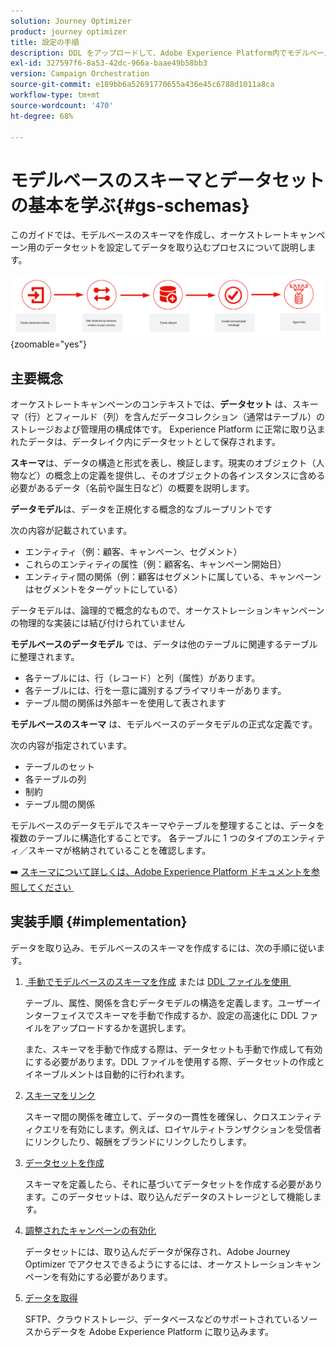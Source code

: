```yaml
---
solution: Journey Optimizer
product: journey optimizer
title: 設定の手順
description: DDL をアップロードして、Adobe Experience Platform内でモデルベースのスキーマを作成する方法を説明します
exl-id: 327597f6-8a53-42dc-966a-baae49b58bb3
version: Campaign Orchestration
source-git-commit: e189bb6a52691770655a436e45c6788d1011a8ca
workflow-type: tm+mt
source-wordcount: '470'
ht-degree: 68%

---
```



# モデルベースのスキーマとデータセットの基本を学ぶ{#gs-schemas}

このガイドでは、モデルベースのスキーマを作成し、オーケストレートキャンペーン用のデータセットを設定してデータを取り込むプロセスについて説明します。

![スキーマ](assets/do-not-localize/schema_admin.png){zoomable="yes"}

## 主要概念

オーケストレートキャンペーンのコンテキストでは、**データセット** は、スキーマ（行）とフィールド（列）を含んだデータコレクション（通常はテーブル）のストレージおよび管理用の構成体です。 Experience Platform に正常に取り込まれたデータは、データレイク内にデータセットとして保存されます。

**スキーマ**&#x200B;は、データの構造と形式を表し、検証します。現実のオブジェクト（人物など）の概念上の定義を提供し、そのオブジェクトの各インスタンスに含める必要があるデータ（名前や誕生日など）の概要を説明します。

**データモデル**&#x200B;は、データを正規化する概念的なブループリントです

次の内容が記載されています。

* エンティティ（例：顧客、キャンペーン、セグメント）
* これらのエンティティの属性（例：顧客名、キャンペーン開始日）
* エンティティ間の関係（例：顧客はセグメントに属している、キャンペーンはセグメントをターゲットにしている）

データモデルは、論理的で概念的なもので、オーケストレーションキャンペーンの物理的な実装には結び付けられていません

**モデルベースのデータモデル** では、データは他のテーブルに関連するテーブルに整理されます。

* 各テーブルには、行（レコード）と列（属性）があります。
* 各テーブルには、行を一意に識別するプライマリキーがあります。
* テーブル間の関係は外部キーを使用して表されます

**モデルベースのスキーマ** は、モデルベースのデータモデルの正式な定義です。

次の内容が指定されています。

* テーブルのセット
* 各テーブルの列
* 制約
* テーブル間の関係

モデルベースのデータモデルでスキーマやテーブルを整理することは、データを複数のテーブルに構造化することです。 各テーブルに 1 つのタイプのエンティティ／スキーマが格納されていることを確認します。

➡️ [&#x200B; スキーマについて詳しくは、Adobe Experience Platform ドキュメントを参照してください &#x200B;](https://experienceleague.adobe.com/en/docs/experience-platform/xdm/ui/resources/schemas#create-model-based-schema)

## 実装手順 {#implementation}

データを取り込み、モデルベースのスキーマを作成するには、次の手順に従います。

1. [&#x200B; 手動でモデルベースのスキーマを作成 &#x200B;](manual-schema.md) または [DDL ファイルを使用 &#x200B;](file-upload-schema.md)

   テーブル、属性、関係を含むデータモデルの構造を定義します。ユーザーインターフェイスでスキーマを手動で作成するか、設定の高速化に DDL ファイルをアップロードするかを選択します。

   また、スキーマを手動で作成する際は、データセットも手動で作成して有効にする必要があります。DDL ファイルを使用する際、データセットの作成とイネーブルメントは自動的に行われます。

1. [スキーマをリンク](file-upload-schema.md)

   スキーマ間の関係を確立して、データの一貫性を確保し、クロスエンティティクエリを有効にします。例えば、ロイヤルティトランザクションを受信者にリンクしたり、報酬をブランドにリンクしたりします。

1. [データセットを作成](manual-schema.md#dataset)

   スキーマを定義したら、それに基づいてデータセットを作成する必要があります。このデータセットは、取り込んだデータのストレージとして機能します。

1. [調整されたキャンペーンの有効化](manual-schema.md#enable)

   データセットには、取り込んだデータが保存され、Adobe Journey Optimizer でアクセスできるようにするには、オーケストレーションキャンペーンを有効にする必要があります。

1. [データを取得](ingest-data.md)

   SFTP、クラウドストレージ、データベースなどのサポートされているソースからデータを Adobe Experience Platform に取り込みます。

